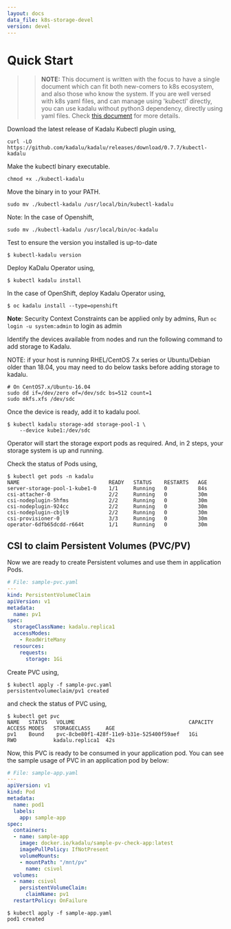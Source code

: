 ```yaml
---
layout: docs
data_file: k8s-storage-devel
version: devel
---
```

# Quick Start

> >  **NOTE:** This document is written with the focus to have a single document which can fit both new-comers to k8s ecosystem, and also those who know the system. If you are well versed with k8s yaml files, and can manage using 'kubectl' directly, you can use kadalu without python3 dependency, directly using yaml files. Check [this document](https://kadalu.io/docs/k8s-storage/devel/quick-start-yaml) for more details.


Download the latest release of Kadalu Kubectl plugin using,

```
curl -LO https://github.com/kadalu/kadalu/releases/download/0.7.7/kubectl-kadalu
```

Make the kubectl binary executable.

```
chmod +x ./kubectl-kadalu
```

Move the binary in to your PATH.

```
sudo mv ./kubectl-kadalu /usr/local/bin/kubectl-kadalu
```

Note: In the case of Openshift,

```
sudo mv ./kubectl-kadalu /usr/local/bin/oc-kadalu
```

Test to ensure the version you installed is up-to-date

```
$ kubectl-kadalu version
```

Deploy KaDalu Operator using,

```console
$ kubectl kadalu install
```

In the case of OpenShift, deploy Kadalu Operator using,

```console
$ oc kadalu install --type=openshift
```

**Note**: Security Context Constraints can be applied only by admins, Run `oc login -u system:admin` to login as admin

Identify the devices available from nodes and run the following command to add storage to Kadalu.

NOTE: if your host is running RHEL/CentOS 7.x series or Ubuntu/Debian older than 18.04, you may need to do below tasks before adding storage to kadalu.

```
# On CentOS7.x/Ubuntu-16.04
sudo dd if=/dev/zero of=/dev/sdc bs=512 count=1
sudo mkfs.xfs /dev/sdc
```

Once the device is ready, add it to kadalu pool.

```console
$ kubectl kadalu storage-add storage-pool-1 \
    --device kube1:/dev/sdc
```


Operator will start the storage export pods as required. And, in 2 steps, your storage system is up and running.

Check the status of Pods using,

```console
$ kubectl get pods -n kadalu
NAME                             READY   STATUS    RESTARTS   AGE
server-storage-pool-1-kube1-0    1/1     Running   0          84s
csi-attacher-0                   2/2     Running   0          30m
csi-nodeplugin-5hfms             2/2     Running   0          30m
csi-nodeplugin-924cc             2/2     Running   0          30m
csi-nodeplugin-cbjl9             2/2     Running   0          30m
csi-provisioner-0                3/3     Running   0          30m
operator-6dfb65dcdd-r664t        1/1     Running   0          30m
```

## CSI to claim Persistent Volumes (PVC/PV)

Now we are ready to create Persistent volumes and use them in application Pods.

```yaml
# File: sample-pvc.yaml
---
kind: PersistentVolumeClaim
apiVersion: v1
metadata:
  name: pv1
spec:
  storageClassName: kadalu.replica1
  accessModes:
    - ReadWriteMany
  resources:
    requests:
      storage: 1Gi
```

Create PVC using,

```console
$ kubectl apply -f sample-pvc.yaml
persistentvolumeclaim/pv1 created
```

and check the status of PVC using,

```console
$ kubectl get pvc
NAME   STATUS   VOLUME                                     CAPACITY   ACCESS MODES   STORAGECLASS     AGE
pv1    Bound    pvc-8cbe80f1-428f-11e9-b31e-525400f59aef   1Gi        RWO            kadalu.replica1  42s
```

Now, this PVC is ready to be consumed in your application pod. You can see the sample usage of PVC in an application pod by below:

```yaml
# File: sample-app.yaml
---
apiVersion: v1
kind: Pod
metadata:
  name: pod1
  labels:
    app: sample-app
spec:
  containers:
  - name: sample-app
    image: docker.io/kadalu/sample-pv-check-app:latest
    imagePullPolicy: IfNotPresent
    volumeMounts:
    - mountPath: "/mnt/pv"
      name: csivol
  volumes:
  - name: csivol
    persistentVolumeClaim:
      claimName: pv1
  restartPolicy: OnFailure
```

```console
$ kubectl apply -f sample-app.yaml
pod1 created
```
